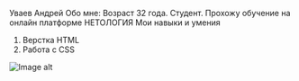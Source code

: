 Уваев Андрей
Обо мне:
Возраст 32 года. Студент. Прохожу обучение на онлайн платформе НЕТОЛОГИЯ
Мои навыки и умения
1. Верстка HTML
2. Работа с CSS

![Image alt](https://github.com/UvaevAndrey/resume)

